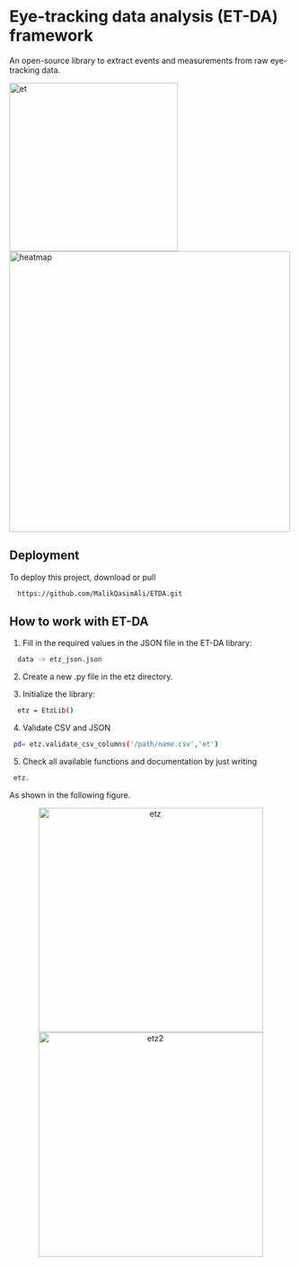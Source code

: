 
# Eye-tracking data analysis (ET-DA) framework

An open-source library to extract events and measurements from raw eye-tracking data. 

<img src="https://github.com/user-attachments/assets/7b612127-55d3-4c49-9704-08ac5daa59fb" alt="et" width="300"/>
<img src="https://github.com/user-attachments/assets/f7c0de58-7740-41e1-8f9d-9c89e0878573" alt="heatmap" width="500"/>




## Deployment

To deploy this project, download or pull

```bash
  https://github.com/MalikQasimAli/ETDA.git
```


## How to work with ET-DA

1. Fill in the required values in the JSON file in the ET-DA library:

```bash
  data -> etz_json.json
```

2. Create a new .py file in the etz directory.

3. Initialize the library: 
```bash
  etz = EtzLib()
```
4. Validate CSV and JSON
```bash
 pd= etz.validate_csv_columns('/path/name.csv','et')
```
5. Check all available functions and documentation by just writing 
```bash
 etz.
```
As shown in the following figure.
<div align="center">
  <img src="https://github.com/user-attachments/assets/fcd66c1c-8a04-4b33-9dcc-d4f7f21b510a" alt="etz" width="400"/>
</div>

<div align="center">
  <img src="https://github.com/user-attachments/assets/46a1d293-2ffd-45f2-96b6-96912978bd5a" alt="etz2" width="400"/>
</div>



